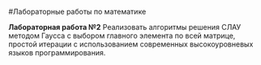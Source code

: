#Лабораторные работы по математике

**Лабораторная работа №2**
Реализовать алгоритмы решения СЛАУ методом Гаусса с выбором главного элемента по всей матрице, простой итерации с использованием современных высокоуровневых языков программирования.